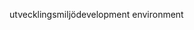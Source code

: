 <span data-ttu-id="5e945-101">utvecklingsmiljö</span><span class="sxs-lookup"><span data-stu-id="5e945-101">development environment</span></span>
